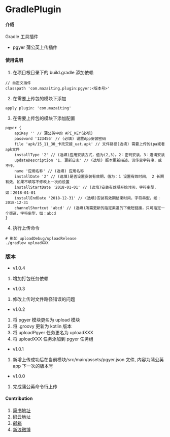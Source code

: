 # GradlePlugin

#### 介绍
 Gradle 工具插件
- pgyer 蒲公英上传插件

#### 使用说明

1. 在项目根目录下的 build.gradle 添加依赖

```
// 自定义插件
classpath 'com.mazaiting.plugin:pgyer:<版本号>'
```

2. 在需要上传包的模块下添加

```
apply plugin: 'com.mazaiting'
```

3. 在需要上传包的模块下添加配置

```
pgyer {
    apiKey '' // 蒲公英中的 API_KEY(必填)
    password '123456' // (必填) 设置App安装密码
    file 'apk/15_11_30_卡托交接_uat.apk' // 文件路径(选填) 需要上传的ipa或者apk文件
    installType '2'	// (选填)应用安装方式，值为(2,3)。2：密码安装，3：邀请安装
    updateDescription '1. 更新日志' // (选填) 版本更新描述，请传空字符串，或不传。
    name '应用名称' // (选填) 应用名称
    installDate '2' // (选填)是否设置安装有效期，值为：1 设置有效时间， 2 长期有效，如果不填写不修改上一次的设置
    installStartDate '2018-01-01' // (选填)安装有效期开始时间，字符串型，如：2018-01-01
    installEndDate '2018-12-31' // (选填)安装有效期结束时间，字符串型，如：2018-12-31
    channelShortcut 'abcd' // (选填)所需更新的指定渠道的下载短链接，只可指定一个渠道，字符串型，如：abcd
}
```

4. 执行上传命令

```
# 形如 uploadDebug/uploadRelease
./gradlew uploadXXX
```

### 版本

- v1.0.4
1. 增加打包任务依赖

- v1.0.3
1. 修改上传时文件路径错误的问题

- v1.0.2
1. 将 pgyer 模块更名为 upload 模块
2. 将 .groovy 更新为 kotlin 版本
3. 将 uploadPgyer 任务更名为 uploadXXX
4. 将 uploadXXX 任务添加到 pgyer 任务组

- v1.0.1
1. 新增上传成功后在当前模块/src/main/assets/pgyer.json 文件, 内容为蒲公英 app 下一次的版本号

- v1.0.0
1. 完成蒲公英命令行上传

#### Contribution

1. [简书地址](https://www.jianshu.com/u/5d2cb4bfeb15)
2. [码云地址](https://gitee.com/)
3. [邮箱](mailto:zaitingma@foxmail.com)
4. [新浪微博](http://blog.sina.com.cn/mazaiting)
